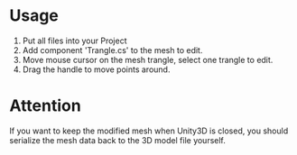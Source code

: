 # Usage
1. Put all files into your Project
2. Add component 'Trangle.cs' to the mesh to edit.
3. Move mouse cursor on the mesh trangle, select one trangle to edit.
4. Drag the handle to move points around.

# Attention
If you want to keep the modified mesh when Unity3D is closed, you should serialize the mesh data back to the 3D model file yourself.
